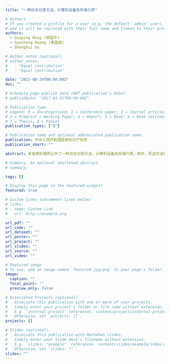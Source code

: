 ```yaml
---
title: "一种日志记录方法、计算机设备及存储介质"

# Authors
# If you created a profile for a user (e.g. the default `admin` user), write the username (folder name) here
# and it will be replaced with their full name and linked to their profile.
authors:
  - Guoping Rong (荣国平)
  - Guocheng Huang (黄国成)
  - Shenghui Gu

# Author notes (optional)
# author_notes:
#   - "Equal contribution"
#   - "Equal contribution"

date: "2021-08-24T00:00:00Z"
doi: ""

# Schedule page publish date (NOT publication's date).
# publishDate: "2017-01-01T00:00:00Z"

# Publication type.
# Legend: 0 = Uncategorized; 1 = Conference paper; 2 = Journal article;
# 3 = Preprint / Working Paper; 4 = Report; 5 = Book; 6 = Book section;
# 7 = Thesis; 8 = Patent
publication_types: ["8"]

# Publication name and optional abbreviated publication name.
publication: 中华人民共和国国家知识产权局
publication_short: ""

abstract: 本发明实施例公开了一种日志记录方法、计算机设备及存储介质，其中，所述方法包括：获取目标代码块；从所述目标代码块中提取目标代码块特征；将所述目标代码块特征输入至预先训练好的日志决策模型中，根据所述日志决策模型的输出结果判断是否需要在所述目标代码块中插入日志记录语句；若是，则在所述目标代码块中插入日志记录语句。本发明实施例的技术方案能够可以合理、有效地进行日志记录，不仅能够减少琐碎无效的日志对系统资源的消耗，而且当系统异常时有助于软件开发人员通过合理有效的日志快速找到真正的问题。

# Summary. An optional shortened abstract.
# summary:

tags: []

# Display this page in the Featured widget?
featured: true

# Custom links (uncomment lines below)
# links:
# - name: Custom Link
#   url: http://example.org

url_pdf: ""
url_code: ""
url_dataset: ""
url_poster: ""
url_project: ""
url_slides: ""
url_source: ""
url_video: ""

# Featured image
# To use, add an image named `featured.jpg/png` to your page's folder.
image:
  caption: ""
  focal_point: ""
  preview_only: false

# Associated Projects (optional).
#   Associate this publication with one or more of your projects.
#   Simply enter your project's folder or file name without extension.
#   E.g. `internal-project` references `content/project/internal-project/index.md`.
#   Otherwise, set `projects: []`.
projects: []

# Slides (optional).
#   Associate this publication with Markdown slides.
#   Simply enter your slide deck's filename without extension.
#   E.g. `slides: "example"` references `content/slides/example/index.md`.
#   Otherwise, set `slides: ""`.
slides: ""
---
```

